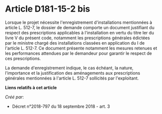 # Article D181-15-2 bis

Lorsque le projet nécessite l'enregistrement d'installations mentionnées à article L. 512-7, le dossier de demande comporte
un document justifiant du respect des prescriptions applicables à l'installation en vertu du titre Ier du livre V du présent
code, notamment les prescriptions générales édictées par le ministre chargé des installations classées en application du I de
l'article L. 512-7. Ce document présente notamment les mesures retenues et les performances attendues par le demandeur pour
garantir le respect de ces prescriptions.

La demande d'enregistrement indique, le cas échéant, la nature, l'importance et la justification des aménagements aux
prescriptions générales mentionnées à l'article L. 512-7 sollicités par l'exploitant.

**Liens relatifs à cet article**

_Créé par_:

  - Décret n°2018-797 du 18 septembre 2018 - art. 3

